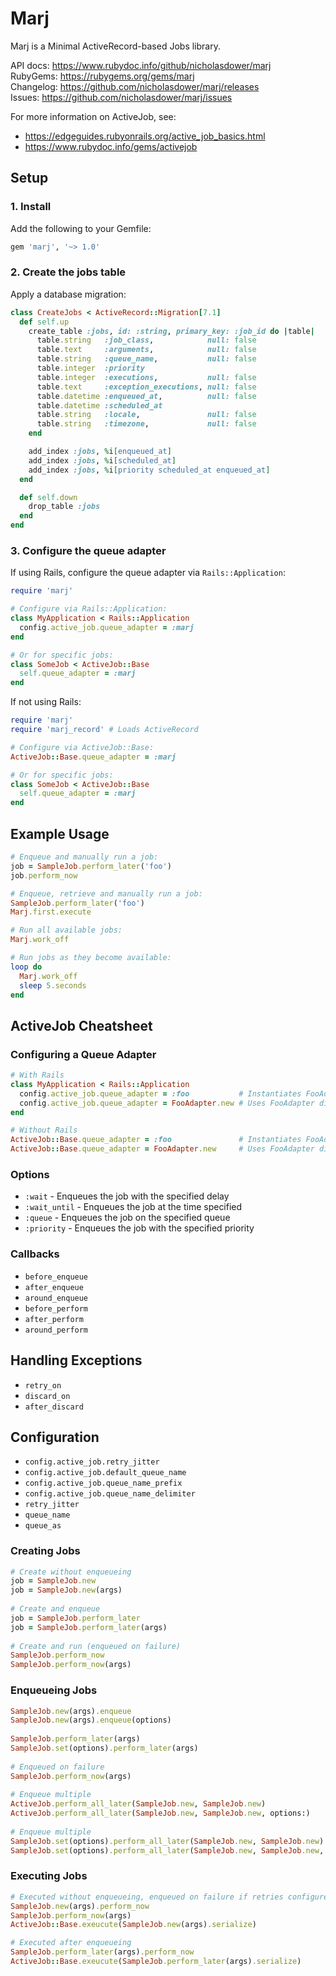 # Marj

Marj is a Minimal ActiveRecord-based Jobs library.

API docs: https://www.rubydoc.info/github/nicholasdower/marj <br>
RubyGems: https://rubygems.org/gems/marj <br>
Changelog: https://github.com/nicholasdower/marj/releases <br>
Issues: https://github.com/nicholasdower/marj/issues

For more information on ActiveJob, see:

- https://edgeguides.rubyonrails.org/active_job_basics.html
- https://www.rubydoc.info/gems/activejob

## Setup

### 1. Install

Add the following to your Gemfile:

```ruby
gem 'marj', '~> 1.0'
```

### 2. Create the jobs table

Apply a database migration:

```ruby
class CreateJobs < ActiveRecord::Migration[7.1]
  def self.up
    create_table :jobs, id: :string, primary_key: :job_id do |table|
      table.string   :job_class,            null: false
      table.text     :arguments,            null: false
      table.string   :queue_name,           null: false
      table.integer  :priority
      table.integer  :executions,           null: false
      table.text     :exception_executions, null: false
      table.datetime :enqueued_at,          null: false
      table.datetime :scheduled_at
      table.string   :locale,               null: false
      table.string   :timezone,             null: false
    end

    add_index :jobs, %i[enqueued_at]
    add_index :jobs, %i[scheduled_at]
    add_index :jobs, %i[priority scheduled_at enqueued_at]
  end

  def self.down
    drop_table :jobs
  end
end
```

### 3. Configure the queue adapter

If using Rails, configure the queue adapter via `Rails::Application`:

```ruby
require 'marj'

# Configure via Rails::Application:
class MyApplication < Rails::Application
  config.active_job.queue_adapter = :marj
end

# Or for specific jobs:
class SomeJob < ActiveJob::Base
  self.queue_adapter = :marj
end
```

If not using Rails:

```ruby
require 'marj'
require 'marj_record' # Loads ActiveRecord

# Configure via ActiveJob::Base:
ActiveJob::Base.queue_adapter = :marj

# Or for specific jobs:
class SomeJob < ActiveJob::Base
  self.queue_adapter = :marj
end
```

## Example Usage

```ruby
# Enqueue and manually run a job:
job = SampleJob.perform_later('foo')
job.perform_now

# Enqueue, retrieve and manually run a job:
SampleJob.perform_later('foo')
Marj.first.execute

# Run all available jobs:
Marj.work_off

# Run jobs as they become available:
loop do
  Marj.work_off
  sleep 5.seconds
end
```

## ActiveJob Cheatsheet

### Configuring a Queue Adapter

```ruby
# With Rails
class MyApplication < Rails::Application
  config.active_job.queue_adapter = :foo           # Instantiates FooAdapter
  config.active_job.queue_adapter = FooAdapter.new # Uses FooAdapter directly
end

# Without Rails
ActiveJob::Base.queue_adapter = :foo               # Instantiates FooAdapter
ActiveJob::Base.queue_adapter = FooAdapter.new     # Uses FooAdapter directly
```

### Options

- `:wait` - Enqueues the job with the specified delay
- `:wait_until` - Enqueues the job at the time specified
- `:queue` - Enqueues the job on the specified queue
- `:priority` - Enqueues the job with the specified priority

### Callbacks

- `before_enqueue`
- `after_enqueue`
- `around_enqueue`
- `before_perform`
- `after_perform`
- `around_perform`

## Handling Exceptions

- `retry_on`
- `discard_on`
- `after_discard`

## Configuration

- `config.active_job.retry_jitter`
- `config.active_job.default_queue_name`
- `config.active_job.queue_name_prefix`
- `config.active_job.queue_name_delimiter`
- `retry_jitter`
- `queue_name`
- `queue_as`

### Creating Jobs

```ruby
# Create without enqueueing
job = SampleJob.new
job = SampleJob.new(args)
                                                   
# Create and enqueue
job = SampleJob.perform_later
job = SampleJob.perform_later(args)
                                                   
# Create and run (enqueued on failure)
SampleJob.perform_now
SampleJob.perform_now(args)
```                                                
                                                   
### Enqueueing Jobs                                
                                                   
```ruby                                            
SampleJob.new(args).enqueue
SampleJob.new(args).enqueue(options)
                                                   
SampleJob.perform_later(args)
SampleJob.set(options).perform_later(args)
                                                   
# Enqueued on failure
SampleJob.perform_now(args)
                                                   
# Enqueue multiple
ActiveJob.perform_all_later(SampleJob.new, SampleJob.new)                                                  
ActiveJob.perform_all_later(SampleJob.new, SampleJob.new, options:)                                                  
                                                   
# Enqueue multiple
SampleJob.set(options).perform_all_later(SampleJob.new, SampleJob.new)                                                
SampleJob.set(options).perform_all_later(SampleJob.new, SampleJob.new, options:)
```

### Executing Jobs

```ruby
# Executed without enqueueing, enqueued on failure if retries configured
SampleJob.new(args).perform_now
SampleJob.perform_now(args)
ActiveJob::Base.exeucute(SampleJob.new(args).serialize)

# Executed after enqueueing
SampleJob.perform_later(args).perform_now
ActiveJob::Base.exeucute(SampleJob.perform_later(args).serialize)
```
